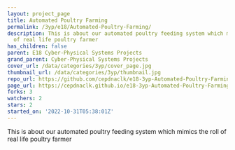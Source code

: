 ```yaml
---
layout: project_page
title: Automated Poultry Farming
permalink: /3yp/e18/Automated-Poultry-Farming/
description: This is about our automated poultry feeding system which mimics the roll
  of real life poultry farmer
has_children: false
parent: E18 Cyber-Physical Systems Projects
grand_parent: Cyber-Physical Systems Projects
cover_url: /data/categories/3yp/cover_page.jpg
thumbnail_url: /data/categories/3yp/thumbnail.jpg
repo_url: https://github.com/cepdnaclk/e18-3yp-Automated-Poultry-Farming
page_url: https://cepdnaclk.github.io/e18-3yp-Automated-Poultry-Farming
forks: 3
watchers: 2
stars: 2
started_on: '2022-10-31T05:38:01Z'
---
```


This is about our automated poultry feeding system which mimics the roll of real life poultry farmer